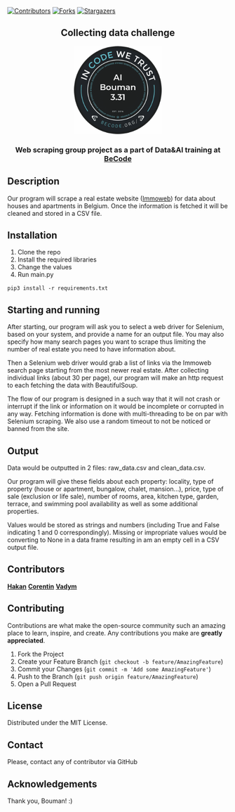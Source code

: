 
[![Contributors][contributors-shield]][contributors-url]
[![Forks][forks-shield]][forks-url]
[![Stargazers][stars-shield]][stars-url]
<!--[![MIT License][license-shield]][license-url] -->
<!--[![Issues][issues-shield]][issues-url] -->

  <h2 align="center">Collecting data challenge</h2>
  <p align="center">
    <a href="https://github.com/CorentinChanet/challenge-collecting-data">
    <img src="https://github.com/CorentinChanet/challenge-collecting-data/blob/readme/logo_Bouman_3.31.png" alt="Logo" width="200" height="200">
  </a>

  <h3 align="center">
    Web scraping group project as a part of Data&AI training at <a href="https://github.com/becodeorg"><strong>BeCode</strong></a>
    <br />

  </h3>

</p>

<h2> Description </h2>

Our program will scrape a real estate website ([Immoweb](https://www.immoweb.be/en)) for data about houses and apartments
in Belgium. Once the information is fetched it will be cleaned and stored in a CSV file.


<h2> Installation </h2>

1. Clone the repo
2. Install the required libraries
3. Change the values 
4. Run main.py

```
pip3 install -r requirements.txt
```

<h2> Starting and running</h2>

After starting, our program will ask you to select a web driver for Selenium, based on your system, and provide a name for an output file. You may also specify how many search pages you want to scrape thus limiting the number of real estate you need to have information about.

Then a Selenium web driver would grab a list of links via the Immoweb search page starting from the most newer real estate. After collecting individual links (about 30 per page), our program will make an http request to each fetching the data with BeautifulSoup.

The flow of our program is designed in a such way that it will not crash or interrupt if the link or information on it would be incomplete or corrupted in any way. Fetching information is done with multi-threading to be on par with Selenium scraping. We also use a random timeout to not be noticed or banned from the site.

<h2> Output </h2>

Data would be outputted in 2 files: raw_data.csv and clean_data.csv.

Our program will give these fields about each property: locality, type of property (house or apartment, bungalow, chalet, mansion...), price, type of sale (exclusion or life sale), number of rooms, area, kitchen type, garden, terrace, and swimming pool availability as well as some additional properties.

Values would be stored as strings and numbers (including True and False indicating 1 and 0 correspondingly). 
Missing or impropriate values would be converting to None in a data frame resulting in am an empty cell in a CSV output file.

<h2> Contributors </h2>
<a href="https://github.com/hakanErgin"><strong>Hakan</strong></a>  
<a href="https://github.com/CorentinChanet"><strong>Corentin</strong></a>  
<a href="https://github.com/nicesoul"><strong>Vadym</strong></a>  


<!-- CONTRIBUTING -->
## Contributing

Contributions are what make the open-source community such an amazing place to learn, inspire, and create. Any contributions you make are **greatly appreciated**.

1. Fork the Project
2. Create your Feature Branch (`git checkout -b feature/AmazingFeature`)
3. Commit your Changes (`git commit -m 'Add some AmazingFeature'`)
4. Push to the Branch (`git push origin feature/AmazingFeature`)
5. Open a Pull Request

<!-- LICENSE -->
## License
Distributed under the MIT License.

<!-- CONTACT -->
## Contact
Please, contact any of contributor via GitHub

## Acknowledgements
Thank you, Bouman! :)


<!-- MARKDOWN LINKS & IMAGES -->
<!-- https://www.markdownguide.org/basic-syntax/#reference-style-links -->
[contributors-shield]: https://img.shields.io/github/contributors/CorentinChanet/challenge-collecting-data.svg?style=for-the-badge
[contributors-url]: https://github.com/CorentinChanet/challenge-collecting-data/graphs/contributors
[forks-shield]: https://img.shields.io/github/forks/CorentinChanet/challenge-collecting-data.svg?style=for-the-badge
[forks-url]: https://github.com/CorentinChanet/challenge-collecting-data/network/members
[stars-shield]: https://img.shields.io/github/stars/CorentinChanet/challenge-collecting-data.svg?style=for-the-badge
[stars-url]: https://github.com/CorentinChanet/challenge-collecting-data/stargazers
[issues-shield]: https://img.shields.io/github/issues/CorentinChanet/challenge-collecting-data.svg?style=for-the-badge
[issues-url]: https://github.com/CorentinChanet/challenge-collecting-data/issues
[license-shield]: https://img.shields.io/github/license/CorentinChanet/challenge-collecting-data.svg?style=for-the-badge
[license-url]: https://github.com/CorentinChanet/challenge-collecting-data/blob/master/LICENSE.txt
[product-screenshot]: images/screenshot.png
